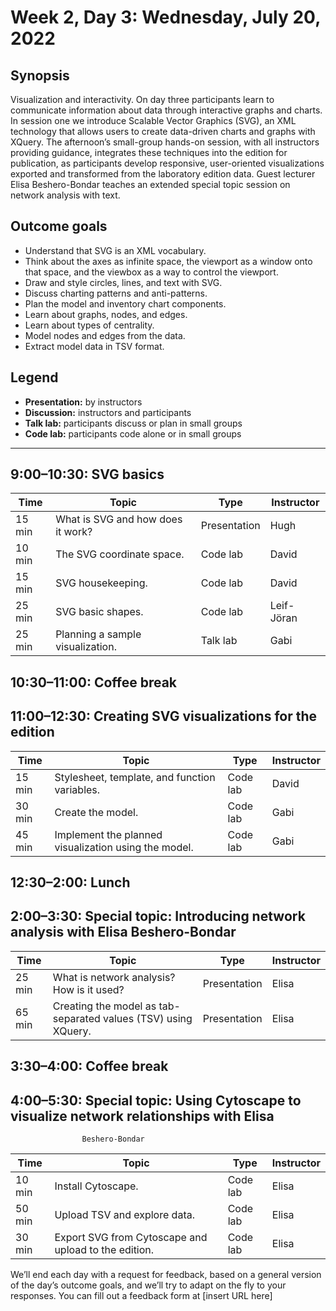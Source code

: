# Week 2, Day 3: Wednesday, July 20, 2022
## Synopsis

Visualization and interactivity. On day three participants learn to communicate
                information about data through interactive graphs and charts. In session one we
                introduce Scalable Vector Graphics (SVG), an XML technology that allows users to
                create data-driven charts and graphs with XQuery. The afternoon’s small-group
                hands-on session, with all instructors providing guidance, integrates these
                techniques into the edition for publication, as participants develop responsive,
                user-oriented visualizations exported and transformed from the laboratory edition
                data. Guest lecturer Elisa Beshero-Bondar teaches an extended special topic session
                on network analysis with text.

## Outcome goals
* Understand that SVG is an XML vocabulary.
* Think about the axes as infinite space, the viewport as a window onto that space, and the viewbox as a way to control the viewport.
* Draw and style circles, lines, and text with SVG.
* Discuss charting patterns and anti-patterns.
* Plan the model and inventory chart components.
* Learn about graphs, nodes, and edges.
* Learn about types of centrality.
* Model nodes and edges from the data.
* Extract model data in TSV format.

## Legend

* **Presentation:** by instructors
* **Discussion:** instructors and participants
* **Talk lab:** participants discuss or plan in small groups
* **Code lab:** participants code alone or in small groups

* * *
## 9:00–10:30: SVG basics

Time | Topic | Type | Instructor
---- | ---- | ---- | ---- 
15 min | What is SVG and how does it work? | Presentation|Hugh
10 min | The SVG coordinate space. | Code lab|David
15 min | SVG housekeeping. | Code lab|David
25 min | SVG basic shapes. | Code lab|Leif-Jöran
25 min | Planning a sample visualization. | Talk lab|Gabi

## 10:30–11:00: Coffee break

## 11:00–12:30: Creating SVG visualizations for the edition

Time | Topic | Type | Instructor
---- | ---- | ---- | ---- 
15 min | Stylesheet, template, and function variables. | Code lab|David
30 min | Create the model. | Code lab|Gabi
45 min | Implement the planned visualization using the model. | Code lab|Gabi

## 12:30–2:00: Lunch

## 2:00–3:30: Special topic: Introducing network analysis with Elisa Beshero-Bondar

Time | Topic | Type | Instructor
---- | ---- | ---- | ---- 
25 min | What is network analysis? How is it used? | Presentation|Elisa
65 min | Creating the model as tab-separated values (TSV) using XQuery. | Presentation|Elisa

## 3:30–4:00: Coffee break

## 4:00–5:30: Special topic: Using Cytoscape to visualize network relationships with Elisa
                    Beshero-Bondar

Time | Topic | Type | Instructor
---- | ---- | ---- | ---- 
10 min | Install Cytoscape. | Code lab|Elisa
50 min | Upload TSV and explore data. | Code lab|Elisa
30 min | Export SVG from Cytoscape and upload to the edition. | Code lab|Elisa

We’ll end each day with a request for feedback, based on a general version of the day’s outcome goals, and we’ll try to adapt on the fly to your responses. You can fill out a feedback form at [insert URL here]